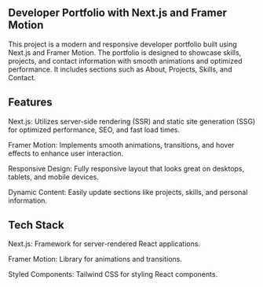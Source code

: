 <h2>Developer Portfolio with Next.js and Framer Motion</h2>

This project is a modern and responsive developer portfolio built using Next.js and Framer Motion. The portfolio is designed to showcase skills, projects, and contact information with smooth animations and optimized performance. It includes sections such as About, Projects, Skills, and Contact.

<h2>Features</h2>

Next.js: Utilizes server-side rendering (SSR) and static site generation (SSG) for optimized performance, SEO, and fast load times.

Framer Motion: Implements smooth animations, transitions, and hover effects to enhance user interaction.

Responsive Design: Fully responsive layout that looks great on desktops, tablets, and mobile devices.

Dynamic Content: Easily update sections like projects, skills, and personal information.



<h2>Tech Stack</h2>

Next.js: Framework for server-rendered React applications.

Framer Motion: Library for animations and transitions.


Styled Components: Tailwind CSS for styling React components.
